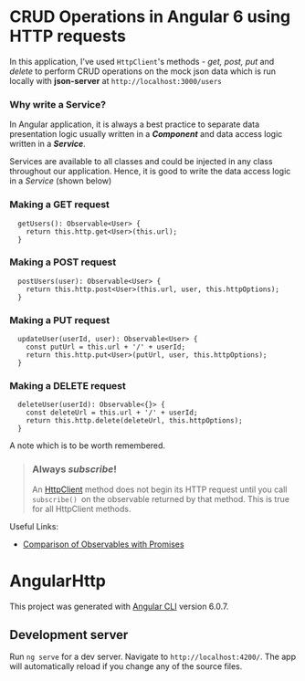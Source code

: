 # CRUD Operations in Angular 6 using HTTP requests

In this application, I've used `HttpClient`'s methods - _get, post, put_ and _delete_ to perform CRUD operations on the mock json data which is run locally with **json-server** at `http://localhost:3000/users`

### Why write a Service?

In Angular application, it is always a best practice to separate data presentation logic usually written in a _**Component**_ and data access logic written in a _**Service**_. 

Services are available to all classes and could be injected in any class throughout our application. Hence, it is good to write the data access logic in a _Service_ (shown below) 

### Making a GET request
```
  getUsers(): Observable<User> {
    return this.http.get<User>(this.url);
  }
```
### Making a POST request
```
  postUsers(user): Observable<User> {
    return this.http.post<User>(this.url, user, this.httpOptions);
  }
```
### Making a PUT request
```
  updateUser(userId, user): Observable<User> {
    const putUrl = this.url + '/' + userId;
    return this.http.put<User>(putUrl, user, this.httpOptions);
  }
```
### Making a DELETE request
```
  deleteUser(userId): Observable<{}> {
    const deleteUrl = this.url + '/' + userId;
    return this.http.delete(deleteUrl, this.httpOptions);
  }
```

A note which is to be worth remembered.
> ### Always **_subscribe_**!
> An [HttpClient](https://angular.io/guide/http) method does not begin its HTTP request until you call `subscribe() `on the observable returned by that method. This is true for all HttpClient methods.

Useful Links: 
* [Comparison of Observables with Promises](https://angular.io/guide/comparing-observables#observables-compared-to-promises)

# AngularHttp

This project was generated with [Angular CLI](https://github.com/angular/angular-cli) version 6.0.7.

## Development server

Run `ng serve` for a dev server. Navigate to `http://localhost:4200/`. The app will automatically reload if you change any of the source files.